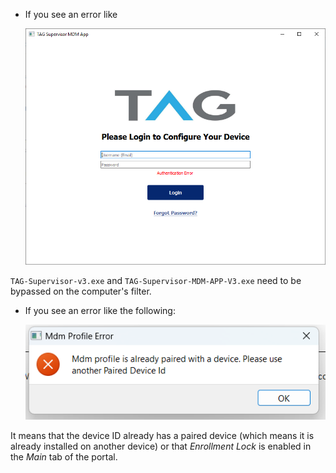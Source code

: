 - If you see an error like 

    ![Authentication error on installer](./img/AuthError.png)

`TAG-Supervisor-v3.exe` and `TAG-Supervisor-MDM-APP-V3.exe` need to be bypassed on the computer's 
filter.

- If you see an error like the following:
    
    ![MDM is locked or device already paired with this id](./img/MDMLocked.png)

It means that the device ID already has a paired device (which means it is already installed on 
another device) or that _Enrollment Lock_ is enabled in the _Main_ tab of the portal.
